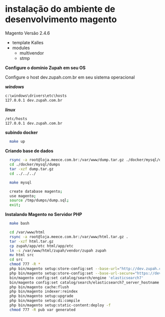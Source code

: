 # instalação do ambiente de desenvolvimento magento

Magento Versão 2.4.6

- template Kalles
- modules
    - multivendor
    - stmp

**Configure o domínio Zupah em seu OS**

Configure o host dev.zupah.com.br em seu sistema operacional


***windows***
  ```sh
c:\windows\drivers\etc\hosts
127.0.0.1 dev.zupah.com.br
  ```

***linux***
  ```sh
/etc/hosts
127.0.0.1 dev.zupah.com.br
  ```

**subindo docker**
  ```sh
    make up
  ```

**Criando base de dados**
  ```sh
    rsync -a root@loja.meece.com.br:/var/www/dump.tar.gz ./docker/mysql/dumps
    cd ./docker/mysql/dumps
    tar -xzf dump.tar.gz
    cd ../../../
  ```

  ```sh
    make mysql
  ```

  ```sh
    create database magento;
    use magento;
    source /tmp/dumps/dump.sql;
    exit;
  ```

**Instalando Magento no Servidor PHP**
  ```sh
    make bash
  ```

  ```sh
    cd /var/www/html
    rsync -a root@loja.meece.com.br:/var/www/html.tar.gz .
    tar -xzf html.tar.gz
    cp zupah/app/etc html/app/etc
    ln -s /var/www/html/zupah/vendor/zupah zupah
    mv html src
    cd src
    chmod 777 -R *
    php bin/magento setup:store-config:set --base-url="http://dev.zupah.com.br/"
    php bin/magento setup:store-config:set --base-url-secure="https://dev.zupah.com.br/"
    bin/magento config:set catalog/search/engine 'elasticsearch7'
    bin/magento config:set catalog/search/elasticsearch7_server_hostname 'zupah-elasticsearch'
    php bin/magento cache:flush
    php bin/magento indexer:reindex
    php bin/magento setup:upgrade
    php bin/magento setup:di:compile
    php bin/magento setup:static-content:deploy -f
    chmod 777 -R pub var generated
  ```